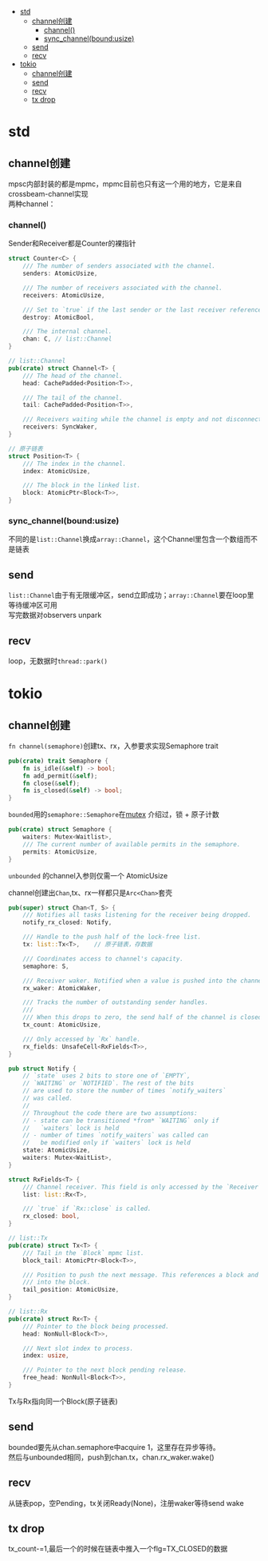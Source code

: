 - [std](#std)
  - [channel创建](#channel创建)
    - [channel()](#channel)
    - [sync\_channel(bound:usize)](#sync_channelboundusize)
  - [send](#send)
  - [recv](#recv)
- [tokio](#tokio)
  - [channel创建](#channel创建-1)
  - [send](#send-1)
  - [recv](#recv-1)
  - [tx drop](#tx-drop)

# std
## channel创建
mpsc内部封装的都是mpmc，mpmc目前也只有这一个用的地方，它是来自 crossbeam-channel实现  
两种channel：
### channel() 
Sender和Receiver都是Counter的裸指针
```rust
struct Counter<C> {
    /// The number of senders associated with the channel.
    senders: AtomicUsize,

    /// The number of receivers associated with the channel.
    receivers: AtomicUsize,

    /// Set to `true` if the last sender or the last receiver reference deallocates the channel.
    destroy: AtomicBool,

    /// The internal channel.
    chan: C, // list::Channel
}

// list::Channel
pub(crate) struct Channel<T> {
    /// The head of the channel.
    head: CachePadded<Position<T>>,

    /// The tail of the channel.
    tail: CachePadded<Position<T>>,

    /// Receivers waiting while the channel is empty and not disconnected.
    receivers: SyncWaker,
}

// 原子链表
struct Position<T> {
    /// The index in the channel.
    index: AtomicUsize,

    /// The block in the linked list.
    block: AtomicPtr<Block<T>>,
}
```

### sync_channel(bound:usize)
不同的是`list::Channel`换成`array::Channel`，这个Channel里包含一个数组而不是链表

## send
`list::Channel`由于有无限缓冲区，send立即成功；`array::Channel`要在loop里等待缓冲区可用  
写完数据对observers unpark

## recv
loop，无数据时`thread::park()`

# tokio
## channel创建
`fn channel(semaphore)`创建tx、rx，入参要求实现Semaphore trait
  
```rust
pub(crate) trait Semaphore {
    fn is_idle(&self) -> bool;
    fn add_permit(&self);
    fn close(&self);
    fn is_closed(&self) -> bool;
}
```
  
`bounded`用的`semaphore::Semaphore`在[mutex](/rust/mutex.md#tokio) 介绍过，锁<Waitlist> + 原子计数
```rust
pub(crate) struct Semaphore {
    waiters: Mutex<Waitlist>,
    /// The current number of available permits in the semaphore.
    permits: AtomicUsize,
}
```
  
`unbounded` 的channel入参则仅需一个 AtomicUsize
  
channel创建出`Chan`,tx、rx一样都只是`Arc<Chan>`套壳
  
```rust
pub(super) struct Chan<T, S> {
    /// Notifies all tasks listening for the receiver being dropped.
    notify_rx_closed: Notify,

    /// Handle to the push half of the lock-free list.
    tx: list::Tx<T>,    // 原子链表，存数据

    /// Coordinates access to channel's capacity.
    semaphore: S,

    /// Receiver waker. Notified when a value is pushed into the channel.
    rx_waker: AtomicWaker,

    /// Tracks the number of outstanding sender handles.
    ///
    /// When this drops to zero, the send half of the channel is closed.
    tx_count: AtomicUsize,

    /// Only accessed by `Rx` handle.
    rx_fields: UnsafeCell<RxFields<T>>,
}

pub struct Notify {
    // `state` uses 2 bits to store one of `EMPTY`,
    // `WAITING` or `NOTIFIED`. The rest of the bits
    // are used to store the number of times `notify_waiters`
    // was called.
    //
    // Throughout the code there are two assumptions:
    // - state can be transitioned *from* `WAITING` only if
    //   `waiters` lock is held
    // - number of times `notify_waiters` was called can
    //   be modified only if `waiters` lock is held
    state: AtomicUsize,
    waiters: Mutex<WaitList>,
}

struct RxFields<T> {
    /// Channel receiver. This field is only accessed by the `Receiver` type.
    list: list::Rx<T>,

    /// `true` if `Rx::close` is called.
    rx_closed: bool,
}

// list::Tx
pub(crate) struct Tx<T> {
    /// Tail in the `Block` mpmc list.
    block_tail: AtomicPtr<Block<T>>,

    /// Position to push the next message. This references a block and offset
    /// into the block.
    tail_position: AtomicUsize,
}

// list::Rx
pub(crate) struct Rx<T> {
    /// Pointer to the block being processed.
    head: NonNull<Block<T>>,

    /// Next slot index to process.
    index: usize,

    /// Pointer to the next block pending release.
    free_head: NonNull<Block<T>>,
}
```
  
Tx与Rx指向同一个Block<T>(原子链表)

## send
bounded要先从chan.semaphore中acquire 1，这里存在异步等待。  
然后与unbounded相同，push到chan.tx，chan.rx_waker.wake()

## recv
从链表pop，空Pending，tx关闭Ready(None)，注册waker等待send wake

## tx drop
tx_count-=1,最后一个的时候在链表中推入一个flg=TX_CLOSED的数据